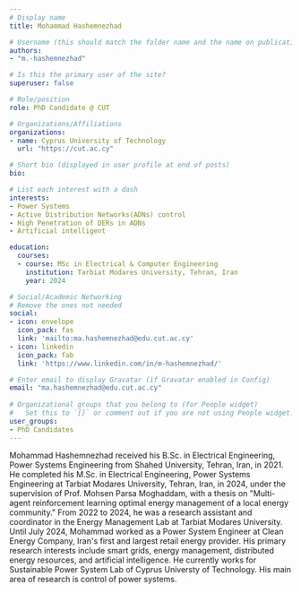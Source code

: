```yaml
---
# Display name
title: Mohammad Hashemnezhad

# Username (this should match the folder name and the name on publications)
authors:
- "m.-hashemnezhad"

# Is this the primary user of the site?
superuser: false

# Role/position
role: PhD Candidate @ CUT

# Organizations/Affiliations
organizations:
- name: Cyprus University of Technology
  url: "https://cut.ac.cy"

# Short bio (displayed in user profile at end of posts)
bio: 

# List each interest with a dash
interests:
- Power Systems
- Active Distribution Networks(ADNs) control
- High Penetration of DERs in ADNs
- Artificial intelligent

education:
  courses:
  - course: MSc in Electrical & Computer Engineering
    institution: Tarbiat Modares University, Tehran, Iran
    year: 2024

# Social/Academic Networking
# Remove the ones not needed
social:
- icon: envelope
  icon_pack: fas
  link: 'mailto:ma.hashemnezhad@edu.cut.ac.cy' 
- icon: linkedin 
  icon_pack: fab 
  link: 'https://www.linkedin.com/in/m-hashemnezhad/'

# Enter email to display Gravatar (if Gravatar enabled in Config)
email: "ma.hashemnezhad@edu.cut.ac.cy"
  
# Organizational groups that you belong to (for People widget)
#   Set this to `[]` or comment out if you are not using People widget.
user_groups:
- PhD Candidates
---
```


Mohammad Hashemnezhad received his B.Sc. in Electrical Engineering, Power Systems Engineering from Shahed University, Tehran, Iran, in 2021. He completed his M.Sc. in Electrical Engineering, Power Systems Engineering at Tarbiat Modares University, Tehran, Iran, in 2024, under the supervision of Prof. Mohsen Parsa Moghaddam, with a thesis on "Multi-agent reinforcement learning optimal energy management of a local energy community." From 2022 to 2024, he was a research assistant and coordinator in the Energy Management Lab at Tarbiat Modares University. Until July 2024, Mohammad worked as a Power System Engineer at Clean Energy Company, Iran's first and largest retail energy provider. His primary research interests include smart grids, energy management, distributed energy resources, and artificial intelligence. He currently works for Sustainable Power System Lab of Cyprus Universty of Technology. His main area of research is control of power systems.
